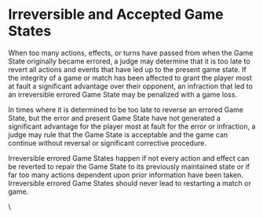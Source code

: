 # Irreversible and Accepted Game States

When too many actions, effects, or turns have passed from when the Game State originally became errored, a judge may determine that it is too late to revert all actions and events that have led up to the present game state. If the integrity of a game or match has been affected to grant the player most at fault a significant advantage over their opponent, an infraction that led to an irreversible errored Game State may be penalized with a game loss.



In times where it is determined to be too late to reverse an errored Game State, but the error and present Game State have not generated a significant advantage for the player most at fault for the error or infraction, a judge may rule that the Game State is acceptable and the game can continue without reversal or significant corrective procedure.



Irreversible errored Game States happen if not every action and effect can be reverted to repair the Game State to its previously maintained state or if far too many actions dependent upon prior information have been taken. Irreversible errored Game States should never lead to restarting a match or game.

\
